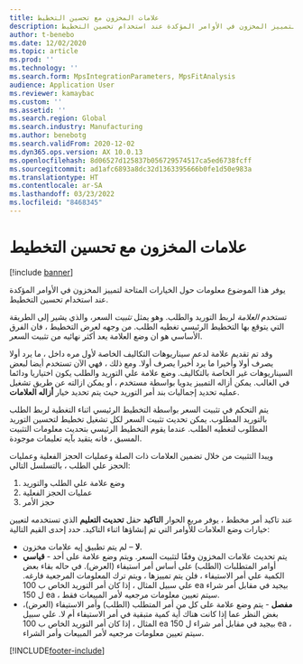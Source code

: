 ```yaml
---
title: علامات المخزون مع تحسين التخطيط
description: يوفر هذا الموضوع معلومات حول الخيارات المتاحة لتمييز المخزون في الأوامر المؤكدة عند استخدام تحسين التخطيط.
author: t-benebo
ms.date: 12/02/2020
ms.topic: article
ms.prod: ''
ms.technology: ''
ms.search.form: MpsIntegrationParameters, MpsFitAnalysis
audience: Application User
ms.reviewer: kamaybac
ms.custom: ''
ms.assetid: ''
ms.search.region: Global
ms.search.industry: Manufacturing
ms.author: benebotg
ms.search.validFrom: 2020-12-02
ms.dyn365.ops.version: AX 10.0.13
ms.openlocfilehash: 8d06527d125837b056729574517ca5ed6738fcff
ms.sourcegitcommit: ad1afc6893a8dc32d1363395666b0fe1d50e983a
ms.translationtype: HT
ms.contentlocale: ar-SA
ms.lasthandoff: 03/23/2022
ms.locfileid: "8468345"
---
```

# <a name="inventory-marking-with-planning-optimization"></a>علامات المخزون مع تحسين التخطيط

[!include [banner](../../includes/banner.md)]

يوفر هذا الموضوع معلومات حول الخيارات المتاحة لتمييز المخزون في الأوامر المؤكدة عند استخدام تحسين التخطيط.

تستخدم *العلامة* لربط التوريد والطلب. وهو يمثل *تثبيت* السعر، والذي يشير إلى الطريقة التي يتوقع بها التخطيط الرئيسي تغطيه الطلب. من وجهه لعرض التخطيط ، فان الفرق الأساسي هو ان وضع العلامة يعد أكثر نهائيه من تثبيت السعر.

وقد تم تقديم علامة لدعم سيناريوهات التكاليف الخاصة لأول مره داخل ، ما يرد أولا يصرف أولا وأخيرا ما يرد أخيرا يصرف أولا. ومع ذلك ، فهي الآن تستخدم أيضا لبعض السيناريوهات غير الخاصة بالتكاليف. وضع علامة علي التوريد والطلب يكون اختياريا ودائما في الغالب. يمكن أزاله التمييز يدويا بواسطة مستخدم ، أو يمكن ازالته عن طريق تشغيل عمليه تحديد إجماليات بند أمر التوريد حيث يتم تحديد خيار **أزاله العلامات**.

يتم التحكم في تثبيت السعر بواسطة التخطيط الرئيسي اثناء التغطية لربط الطلب بالتوريد المطلوب. يمكن تحديث تثبيت السعر لكل تشغيل تخطيط لتحسين التوريد المطلوب لتغطيه الطلب. عندما يقوم التخطيط الرئيسي بتحديث معلومات التثبيت المسبق ، فانه يتقيد بآيه تعليمات موجودة.

ويبدا التثبيت من خلال تضمين العلامات ذات الصلة وعمليات الحجز الفعلية وعمليات الحجز علي الطلب ، بالتسلسل التالي:

1. وضع علامة علي الطلب والتوريد
1. عمليات الحجز الفعلية
1. حجز الأمر

عند تاكيد أمر مخطط ، يوفر مربع الحوار **التاكيد** حقل **تحديث التعليم** الذي تستخدمه لتعيين خيارات وضع العلامات للأوامر التي تم إنشاؤها اثناء التاكيد. حدد إحدى القيم التالية:

- **لا** – لم يتم تطبيق إيه علامات مخزون.
- ‎**قياسي‎** - يتم تحديث علامات المخزون وفقًا لتثبيت السعر. ويتم وضع علامة على أحد أوامر المتطلبات (الطلب) على أساس أمر استيفاء (العرض). في حاله بقاء بعض الكمية علي أمر الاستيفاء ، فلن يتم تمييزها ، ويتم ترك المعلومات المرجعية فارغه. علي سبيل المثال ، إذا كان أمر التوريد الخاص ب 100 ea بيجيد في مقابل أمر شراء ل 150 ea ، سيتم تعيين معلومات مرجعيه لأمر المبيعات فقط.
- **مفصل** - يتم وضع علامة على كل من أمر المتطلب (الطلب) وأمر الاستيفاء (العرض)، بغض النظر عما إذا كانت هناك أية كمية متبقية في أمر الاستيفاء أم لا. علي سبيل المثال ، إذا كان أمر التوريد الخاص ب 100 ea بيجيد في مقابل أمر شراء ل 150 ea ، سيتم تعيين معلومات مرجعيه لأمر المبيعات وأمر الشراء.


[!INCLUDE[footer-include](../../../includes/footer-banner.md)]